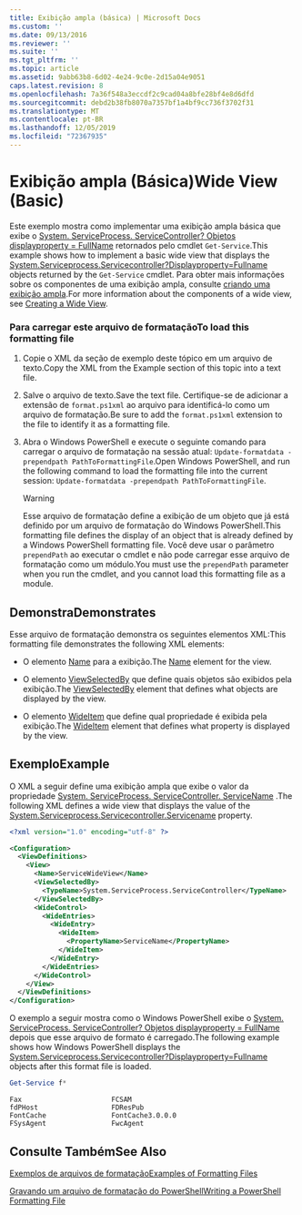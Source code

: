 ```yaml
---
title: Exibição ampla (básica) | Microsoft Docs
ms.custom: ''
ms.date: 09/13/2016
ms.reviewer: ''
ms.suite: ''
ms.tgt_pltfrm: ''
ms.topic: article
ms.assetid: 9abb63b8-6d02-4e24-9c0e-2d15a04e9051
caps.latest.revision: 8
ms.openlocfilehash: 7a36f548a3eccdf2c9cad04a8bfe28bf4e8d6dfd
ms.sourcegitcommit: debd2b38fb8070a7357bf1a4bf9cc736f3702f31
ms.translationtype: MT
ms.contentlocale: pt-BR
ms.lasthandoff: 12/05/2019
ms.locfileid: "72367935"
---
```

# <a name="wide-view-basic"></a><span data-ttu-id="fbbde-102">Exibição ampla (Básica)</span><span class="sxs-lookup"><span data-stu-id="fbbde-102">Wide View (Basic)</span></span>

<span data-ttu-id="fbbde-103">Este exemplo mostra como implementar uma exibição ampla básica que exibe o [System. ServiceProcess. ServiceController? Objetos displayproperty = FullName](/dotnet/api/System.ServiceProcess.ServiceController) retornados pelo cmdlet `Get-Service`.</span><span class="sxs-lookup"><span data-stu-id="fbbde-103">This example shows how to implement a basic wide view that displays the [System.Serviceprocess.Servicecontroller?Displayproperty=Fullname](/dotnet/api/System.ServiceProcess.ServiceController) objects returned by the `Get-Service` cmdlet.</span></span> <span data-ttu-id="fbbde-104">Para obter mais informações sobre os componentes de uma exibição ampla, consulte [criando uma exibição ampla](./creating-a-wide-view.md).</span><span class="sxs-lookup"><span data-stu-id="fbbde-104">For more information about the components of a wide view, see [Creating a Wide View](./creating-a-wide-view.md).</span></span>

### <a name="to-load-this-formatting-file"></a><span data-ttu-id="fbbde-105">Para carregar este arquivo de formatação</span><span class="sxs-lookup"><span data-stu-id="fbbde-105">To load this formatting file</span></span>

1. <span data-ttu-id="fbbde-106">Copie o XML da seção de exemplo deste tópico em um arquivo de texto.</span><span class="sxs-lookup"><span data-stu-id="fbbde-106">Copy the XML from the Example section of this topic into a text file.</span></span>

2. <span data-ttu-id="fbbde-107">Salve o arquivo de texto.</span><span class="sxs-lookup"><span data-stu-id="fbbde-107">Save the text file.</span></span> <span data-ttu-id="fbbde-108">Certifique-se de adicionar a extensão de `format.ps1xml` ao arquivo para identificá-lo como um arquivo de formatação.</span><span class="sxs-lookup"><span data-stu-id="fbbde-108">Be sure to add the `format.ps1xml` extension to the file to identify it as a formatting file.</span></span>

3. <span data-ttu-id="fbbde-109">Abra o Windows PowerShell e execute o seguinte comando para carregar o arquivo de formatação na sessão atual: `Update-formatdata -prependpath PathToFormattingFile`.</span><span class="sxs-lookup"><span data-stu-id="fbbde-109">Open Windows PowerShell, and run the following command to load the formatting file into the current session: `Update-formatdata -prependpath PathToFormattingFile`.</span></span>

   > [!WARNING]
   > <span data-ttu-id="fbbde-110">Esse arquivo de formatação define a exibição de um objeto que já está definido por um arquivo de formatação do Windows PowerShell.</span><span class="sxs-lookup"><span data-stu-id="fbbde-110">This formatting file defines the display of an object that is already defined by a Windows PowerShell formatting file.</span></span> <span data-ttu-id="fbbde-111">Você deve usar o parâmetro `prependPath` ao executar o cmdlet e não pode carregar esse arquivo de formatação como um módulo.</span><span class="sxs-lookup"><span data-stu-id="fbbde-111">You must use the `prependPath` parameter when you run the cmdlet, and you cannot load this formatting file as a module.</span></span>

## <a name="demonstrates"></a><span data-ttu-id="fbbde-112">Demonstra</span><span class="sxs-lookup"><span data-stu-id="fbbde-112">Demonstrates</span></span>

<span data-ttu-id="fbbde-113">Esse arquivo de formatação demonstra os seguintes elementos XML:</span><span class="sxs-lookup"><span data-stu-id="fbbde-113">This formatting file demonstrates the following XML elements:</span></span>

- <span data-ttu-id="fbbde-114">O elemento [Name](./name-element-for-view-format.md) para a exibição.</span><span class="sxs-lookup"><span data-stu-id="fbbde-114">The [Name](./name-element-for-view-format.md) element for the view.</span></span>

- <span data-ttu-id="fbbde-115">O elemento [ViewSelectedBy](./viewselectedby-element-format.md) que define quais objetos são exibidos pela exibição.</span><span class="sxs-lookup"><span data-stu-id="fbbde-115">The [ViewSelectedBy](./viewselectedby-element-format.md) element that defines what objects are displayed by the view.</span></span>

- <span data-ttu-id="fbbde-116">O elemento [WideItem](./wideitem-element-for-widecontrol-format.md) que define qual propriedade é exibida pela exibição.</span><span class="sxs-lookup"><span data-stu-id="fbbde-116">The [WideItem](./wideitem-element-for-widecontrol-format.md) element that defines what property is displayed by the view.</span></span>

## <a name="example"></a><span data-ttu-id="fbbde-117">Exemplo</span><span class="sxs-lookup"><span data-stu-id="fbbde-117">Example</span></span>

<span data-ttu-id="fbbde-118">O XML a seguir define uma exibição ampla que exibe o valor da propriedade [System. ServiceProcess. ServiceController. ServiceName](/dotnet/api/System.ServiceProcess.ServiceController.ServiceName) .</span><span class="sxs-lookup"><span data-stu-id="fbbde-118">The following XML defines a wide view that displays the value of the [System.Serviceprocess.Servicecontroller.Servicename](/dotnet/api/System.ServiceProcess.ServiceController.ServiceName) property.</span></span>

```xml
<?xml version="1.0" encoding="utf-8" ?>

<Configuration>
  <ViewDefinitions>
    <View>
      <Name>ServiceWideView</Name>
      <ViewSelectedBy>
        <TypeName>System.ServiceProcess.ServiceController</TypeName>
      </ViewSelectedBy>
      <WideControl>
        <WideEntries>
          <WideEntry>
            <WideItem>
              <PropertyName>ServiceName</PropertyName>
            </WideItem>
          </WideEntry>
        </WideEntries>
      </WideControl>
    </View>
  </ViewDefinitions>
</Configuration>
```

<span data-ttu-id="fbbde-119">O exemplo a seguir mostra como o Windows PowerShell exibe o [System. ServiceProcess. ServiceController? Objetos displayproperty = FullName](/dotnet/api/System.ServiceProcess.ServiceController) depois que esse arquivo de formato é carregado.</span><span class="sxs-lookup"><span data-stu-id="fbbde-119">The following example shows how Windows PowerShell displays the [System.Serviceprocess.Servicecontroller?Displayproperty=Fullname](/dotnet/api/System.ServiceProcess.ServiceController) objects after this format file is loaded.</span></span>

```powershell
Get-Service f*
```

```output
Fax                      FCSAM
fdPHost                  FDResPub
FontCache                FontCache3.0.0.0
FSysAgent                FwcAgent
```

## <a name="see-also"></a><span data-ttu-id="fbbde-120">Consulte Também</span><span class="sxs-lookup"><span data-stu-id="fbbde-120">See Also</span></span>

[<span data-ttu-id="fbbde-121">Exemplos de arquivos de formatação</span><span class="sxs-lookup"><span data-stu-id="fbbde-121">Examples of Formatting Files</span></span>](./examples-of-formatting-files.md)

[<span data-ttu-id="fbbde-122">Gravando um arquivo de formatação do PowerShell</span><span class="sxs-lookup"><span data-stu-id="fbbde-122">Writing a PowerShell Formatting File</span></span>](./writing-a-powershell-formatting-file.md)
